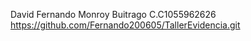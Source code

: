David Fernando
Monroy Buitrago 
C.C1055962626
https://github.com/Fernando200605/TallerEvidencia.git
